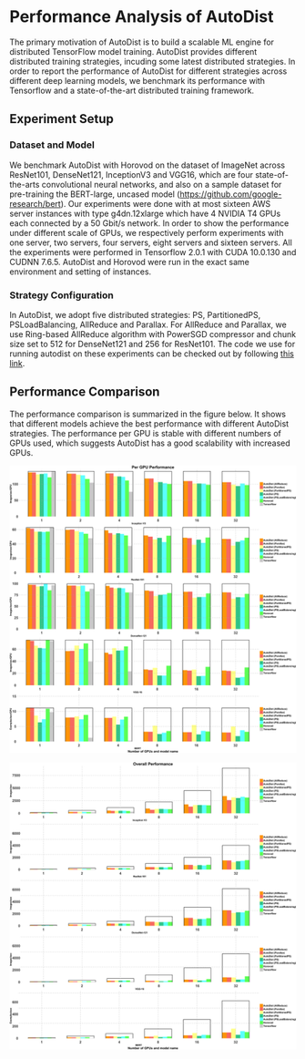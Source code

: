 # Performance Analysis of AutoDist
The primary motivation of AutoDist is to build a scalable ML engine for distributed TensorFlow model training. AutoDist provides different distributed training strategies, incuding some latest distributed strategies. In order to report the performance of AutoDist for different strategies across different deep learning models, we benchmark its performance with Tensorflow and a state-of-the-art distributed training framework.

## Experiment Setup

### Dataset and Model
We benchmark AutoDist with Horovod on the dataset of ImageNet across ResNet101, DenseNet121, InceptionV3 and VGG16, which are four state-of-the-arts convolutional neural networks, and also on a sample dataset for pre-training the BERT-large, uncased model (https://github.com/google-research/bert). Our experiments were done with at most sixteen AWS server instances with type g4dn.12xlarge which have 4 NVIDIA T4 GPUs each connected by a 50 Gbit/s network. In order to show the performance under different scale of GPUs, we respectively perform experiments with one server, two servers, four servers, eight servers and sixteen servers. All the experiments were performed in Tensorflow 2.0.1 with CUDA 10.0.130 and CUDNN 7.6.5. AutoDist and Horovod were run in the exact same environment and setting of instances. 

### Strategy Configuration
In AutoDist, we adopt five distributed 
strategies: PS, PartitionedPS, PSLoadBalancing, AllReduce and Parallax. For AllReduce and Parallax, we use Ring-based AllReduce algorithm with PowerSGD compressor and chunk size set to 512 for DenseNet121 and 256 for ResNet101. The code we use for running autodist on these experiments can be checked out by following [this link](https://github.com/petuum/autodist/tree/master/examples/benchmark).

## Performance Comparison
The performance comparison is summarized in the figure below. It shows that different models achieve the best performance with different AutoDist strategies. The performance per GPU is stable with different numbers of GPUs used, which suggests AutoDist has a good scalability with increased GPUs.

![per gpu performance](figure1.png "Benchmarks1")

![overall performance](figure2.png "Benchmarks2")

